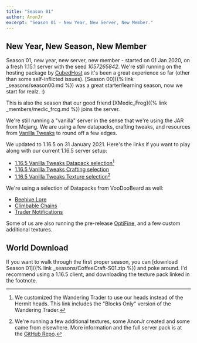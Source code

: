 ```yaml
---
title: "Season 01"
author: AnonJr
excerpt: "Season 01 - New Year, New Server, New Member."
---
```


## New Year, New Season, New Member
Season 01, new year, new server, new member - started on 01 Jan 2020, on a fresh 1.15.1 server with the seed *1057265842*. We're still running on the hosting package by [CubedHost](https://cubedhost.com/) as it's been a great experience so far (other than some self-inflicted issues). [Season 00]({% link _seasons/season00.md %}) was a great starter/learning season, now  we start for realz. :)

This is also the season that our good friend [XMedic_Frog]({% link _members/medic_frcg.md %}) joins the server.

We're still running a "vanilla" server in the sense that we're using the JAR from Mojang. We are using a few datapacks, crafting tweaks, and resources from [Vanilla Tweaks](https://vanillatweaks.net/) to round off a few edges.

We updated to 1.16.5 on 31 January 2021. Here's the links if you want to play along with our current 1.16.5 server setup:

 * [1.16.5 Vanilla Tweaks Datapack selection](https://vanillatweaks.net/share#dmMYSP)[^1]
 * [1.16.5 Vanilla Tweaks Crafting selection](https://vanillatweaks.net/share#P0DtdL)
 * [1.16.5 Vanilla Tweaks Texture selection](https://vanillatweaks.net/share#lBPrXr)[^2]

We're using a selection of Datapacks from VooDooBeard as well:

 * [Beehive Lore](http://mc.voodoobeard.com/#beehive_lore)
 * [Climbable Chains](http://mc.voodoobeard.com/#climbable_chains)
 * [Trader Notifications](http://mc.voodoobeard.com/#trader_notify)

Some of us are also running the pre-release [OptiFine](https://optifine.net/home), and a few custom additional textures.

## World Download
If you want to walk through the first proper season, you can [download Season 01]({% link _seasons/CoffeeCraft-S01.zip %}) and poke around. I'd recommend using a 1.16.5 client, and downloading the texture pack linked in the footnote.

[^1]: We customized the Wandering Trader to use our heads instead of the Hermit heads. This link includes the "Blocks Only" version of the Wandering Trader.

[^2]: We're running a few additional textures, some AnonJr created and some came from elsewhere. More information and the full server pack is at the [GitHub Repo](https://github.com/CoffeeCraft/CoffeeCraft-Texture-Pack/releases/tag/1.16.5v1).